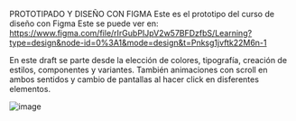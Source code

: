 PROTOTIPADO Y DISEÑO CON FIGMA
Este es el prototipo del curso de diseño con Figma
Este se puede ver en: https://www.figma.com/file/rIrGubPIJpV2w57BFDzfbS/Learning?type=design&node-id=0%3A1&mode=design&t=Pnksg1jvftk22M6n-1

En este draft se parte desde la elección de colores, tipografía, creación de estilos, componentes y variantes. También animaciones con scroll en ambos sentidos y cambio de pantallas al hacer click en disferentes elementos. 

![image](https://github.com/Macaicedoa/Proyecto_Figma/assets/117154985/cfa25157-d020-4361-9849-d303a97ba9ba)
